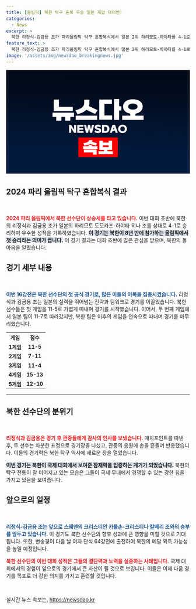 ```yaml
---
title: [올림픽] 북한 탁구 혼복 우승 일본 제압 대이변!
categories:
  - News
excerpt: >
  북한 리정식-김금용 조가 파리올림픽 탁구 혼합복식에서 일본 2위 하리모토-하야타를 4-1로 제압하며 승전고를 울렸다. 8년 만의 올림픽 복귀 무대에서 이룬 대이변에 전 세계가 주목하고 있다!
feature_text: >
  북한 리정식-김금용 조가 파리올림픽 탁구 혼합복식에서 일본 2위 하리모토-하야타를 4-1로 제압하며 승전고를 울렸다. 8년 만의 올림픽 복귀 무대에서 이룬 대이변에 전 세계가 주목하고 있다!
image: '/assets/img/newsdao_breakingnews.jpg'
---
```


<p><img src="/assets/img/newsdao_breakingnews.jpg" alt="ontimetimes 속보" /></p>

<h2 data-ke-size="size26">2024 파리 올림픽 탁구 혼합복식 결과</h2>

<p data-ke-size="size16">&nbsp;</p>

<p><b><span style="color: #ee2323;">2024 파리 올림픽에서 북한 선수단이 상승세를 타고 있습니다.</span></b> 이번 대회 초반에 북한의 리정식과 김금용 조가 일본의 하리모토 도모카즈-하야타 히나 조를 상대로 4-1로 승리하며 우수한 성적을 기록하였습니다. <b><span style="background-color: #21538527;">이 경기는 북한이 8년 만에 참가하는 올림픽에서 첫 승리라는 의미가 큽니다.</span></b> 이 경기 결과는 대회 초반에 많은 관심을 받으며, 북한의 돌아옴을 알렸습니다.</p>

<h2 data-ke-size="size26">경기 세부 내용</h2>

<p data-ke-size="size16">&nbsp;</p>

<p><b><span style="color: #1a5490;">이번 16강전은 북한 선수단의 첫 공식 경기로, 많은 이들의 이목을 집중시켰습니다.</span></b> 리정식과 김금용 조는 일본의 실력을 뛰어넘는 전략과 팀워크로 경기를 이끌었습니다. 북한 선수들은 첫 게임을 11-5로 가볍게 따내며 경기를 시작했습니다. 이어서, 두 번째 게임에서 일본 팀이 11-7로 따라갔지만, 북한 팀은 이후의 게임을 연속으로 따내며 경기를 마무리했습니다.</p>

<table>
    <tr>
        <th style="text-align: center;">게임</th>
        <th style="text-align: center;">점수</th>
    </tr>
    <tr>
        <td style="text-align: center; height: 17px;"><b>1게임</b></td>
        <td style="text-align: center; height: 17px;"><b>11-5</b></td>
    </tr>
    <tr>
        <td style="text-align: center; height: 17px;"><b>2게임</b></td>
        <td style="text-align: center; height: 17px;"><b>7-11</b></td>
    </tr>
    <tr>
        <td style="text-align: center; height: 17px;"><b>3게임</b></td>
        <td style="text-align: center; height: 17px;"><b>11-4</b></td>
    </tr>
    <tr>
        <td style="text-align: center; height: 17px;"><b>4게임</b></td>
        <td style="text-align: center; height: 17px;"><b>15-13</b></td>
    </tr>
    <tr>
        <td style="text-align: center; height: 17px;"><b>5게임</b></td>
        <td style="text-align: center; height: 17px;"><b>12-10</b></td>
    </tr>
</table>

<hr />

<h2 data-ke-size="size26">북한 선수단의 분위기</h2>

<p data-ke-size="size16">&nbsp;</p>

<p><b><span style="color: #ee2323;">리정식과 김금용은 경기 후 관중들에게 감사의 인사를 보냈습니다.</span></b> 매치포인트를 따낸 후, 두 선수는 차분한 표정으로 경기장을 나섰고, 관중의 응원에 손을 흔들며 반응했습니다. 이들의 경기력은 북한 탁구 역사에 새로운 장을 열었습니다.</p>

<p><b><span style="background-color: #21538527;">이번 경기는 북한이 국제 대회에서 보여준 잠재력을 입증하는 계기가 되었습니다.</span></b> 북한의 탁구 전통이 잘 이어지고 있는 모습은 그들이 국제 무대에서 경쟁할 수 있는 강한 힘을 가지고 있음을 보여줍니다.</p>

<h2 data-ke-size="size26">앞으로의 일정</h2>

<p data-ke-size="size16">&nbsp;</p>

<p><b><span style="color: #1a5490;">리정식-김금용 조는 앞으로 스웨덴의 크리스티안 카를손-크리스티나 칼베리 조와의 승부를 앞두고 있습니다.</span></b> 이 경기도 북한 선수단의 향후 성과에 큰 영향을 미칠 것으로 기대됩니다. 또한, 변송경이 다음 날 여자 단식 64강전에 출전하여 북한의 메달 획득 가능성을 높일 예정입니다. </p>

<p><b><span style="color: #ee2323;">북한 선수단의 이번 대회 성적은 그들의 결단력과 노력을 실증하는 사례입니다.</span></b> 국제 대회에서의 경험이 앞으로의 경기에서 큰 자산이 될 것으로 보입니다. 이들은 이제 다음 경기를 목표로 더 강한 의지를 가지고 훈련할 것입니다. </p>

<p data-ke-size="size16">&nbsp;</p>
실시간 뉴스 속보는, <a href="https://newsdao.kr" rel="dofollow">https://newsdao.kr</a>


